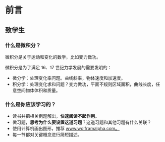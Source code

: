 # 前言

## 致学生

### 什么是微积分？

微积分是关于运动和变化的数学，比如变力做功。

微积分是为了满足 16、17 世纪力学发展的需要发明的：

- 微分学：处理变化率问题。曲线斜率，物体速度和加速度。
- 积分学：处理变化求和问题？变力做功，平面不规则区域面积，曲线长度，任意空间物体体积和质量。

### 什么是你应该学习的？

- 读书并把相关例题解出，**快速阅读不起作用**。
- 做习题，**思考为什么要设置这道习题**？这道习题和其他习题有什么关联？
- 使用计算机画出图形，推荐 www.wolframalpha.com。
- 每一节都对关键概念进行简短描述。
